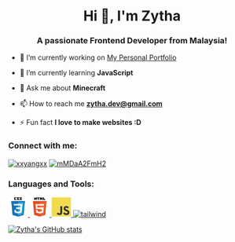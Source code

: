<h1 align="center">Hi 👋, I'm Zytha</h1>
<h3 align="center">A passionate Frontend Developer from Malaysia!</h3>

- 🔭 I’m currently working on [My Personal Portfolio](https://zytha.github.io/profile)

- 🌱 I’m currently learning **JavaScript**

- 💬 Ask me about **Minecraft**

- 📫 How to reach me **zytha.dev@gmail.com**

- ⚡ Fun fact **I love to make websites :D**

<h3 align="left">Connect with me:</h3>
<p align="left">
<a href="https://www.youtube.com/c/xxyangxx" target="blank"><img align="center" src="https://raw.githubusercontent.com/rahuldkjain/github-profile-readme-generator/master/src/images/icons/Social/youtube.svg" alt="xxyangxx" height="30" width="40" /></a>
<a href="https://discord.gg/mMDaA2FmH2" target="blank"><img align="center" src="https://raw.githubusercontent.com/rahuldkjain/github-profile-readme-generator/master/src/images/icons/Social/discord.svg" alt="mMDaA2FmH2" height="30" width="40" /></a>
</p>

<h3 align="left">Languages and Tools:</h3>
<p align="left"> <a href="https://www.w3schools.com/css/" target="_blank" rel="noreferrer"> <img src="https://raw.githubusercontent.com/devicons/devicon/master/icons/css3/css3-original-wordmark.svg" alt="css3" width="40" height="40"/> </a> <a href="https://www.w3.org/html/" target="_blank" rel="noreferrer"> <img src="https://raw.githubusercontent.com/devicons/devicon/master/icons/html5/html5-original-wordmark.svg" alt="html5" width="40" height="40"/> </a> <a href="https://developer.mozilla.org/en-US/docs/Web/JavaScript" target="_blank" rel="noreferrer"> <img src="https://raw.githubusercontent.com/devicons/devicon/master/icons/javascript/javascript-original.svg" alt="javascript" width="40" height="40"/> </a> <a href="https://tailwindcss.com/" target="_blank" rel="noreferrer"> <img src="https://www.vectorlogo.zone/logos/tailwindcss/tailwindcss-icon.svg" alt="tailwind" width="40" height="40"/> </a> </p>

[![Zytha's GitHub stats](https://github-readme-stats.vercel.app/api?username=zytha)](https://github.com/zytha/github-readme-stats)
